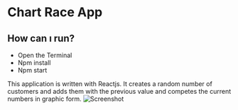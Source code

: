 # Chart Race App
## How can ı run?
- Open the Terminal
- Npm install
- Npm start

This application is written with Reactjs. It creates a random number of customers and adds them with the previous value and competes the current numbers in graphic form.
![Screenshot](https://user-images.githubusercontent.com/65031891/168682629-d5500438-25eb-482e-8894-31a6d44ef085.png)
